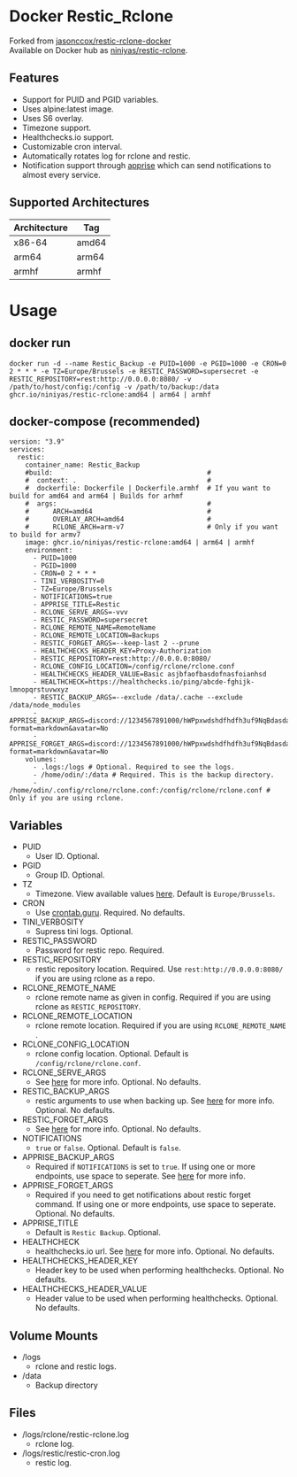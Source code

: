 # Docker Restic_Rclone
Forked from [jasonccox/restic-rclone-docker](https://github.com/jasonccox/restic-rclone-docker) \
Available on Docker hub as [niniyas/restic-rclone](https://hub.docker.com/r/niniyas/restic-rclone).

## Features
- Support for PUID and PGID variables.
- Uses alpine:latest image.
- Uses S6 overlay.
- Timezone support.
- Healthchecks.io support.
- Customizable cron interval.
- Automatically rotates log for rclone and restic.
- Notification support through [apprise](https://github.com/caronc/apprise) which can send notifications to almost every service.

## Supported Architectures

| Architecture | Tag   |
|--------------|-------|
| x86-64       | amd64 |
| arm64        | arm64 |
| armhf        | armhf |

# Usage
## docker run
```
docker run -d --name Restic_Backup -e PUID=1000 -e PGID=1000 -e CRON=0 2 * * * -e TZ=Europe/Brussels -e RESTIC_PASSWORD=supersecret -e RESTIC_REPOSITORY=rest:http://0.0.0.0:8080/ -v /path/to/host/config:/config -v /path/to/backup:/data ghcr.io/niniyas/restic-rclone:amd64 | arm64 | armhf
```

## docker-compose (recommended)
```
version: "3.9"
services:
  restic:
    container_name: Restic_Backup
    #build:                                       #
    #  context: .                                 #
    #  dockerfile: Dockerfile | Dockerfile.armhf  # If you want to build for amd64 and arm64 | Builds for arhmf
    #  args:                                      #
    #      ARCH=amd64                             # 
    #      OVERLAY_ARCH=amd64                     #
    #      RCLONE_ARCH=arm-v7                     # Only if you want to build for armv7
    image: ghcr.io/niniyas/restic-rclone:amd64 | arm64 | armhf
    environment:
      - PUID=1000
      - PGID=1000
      - CRON=0 2 * * *
      - TINI_VERBOSITY=0
      - TZ=Europe/Brussels
      - NOTIFICATIONS=true
      - APPRISE_TITLE=Restic
      - RCLONE_SERVE_ARGS=-vvv
      - RESTIC_PASSWORD=supersecret
      - RCLONE_REMOTE_NAME=RemoteName
      - RCLONE_REMOTE_LOCATION=Backups
      - RESTIC_FORGET_ARGS=--keep-last 2 --prune
      - HEALTHCHECKS_HEADER_KEY=Proxy-Authorization
      - RESTIC_REPOSITORY=rest:http://0.0.0.0:8080/
      - RCLONE_CONFIG_LOCATION=/config/rclone/rclone.conf
      - HEALTHCHECKS_HEADER_VALUE=Basic asjbfaofbasdofnasfoianhsd
      - HEALTHCHECK=https://healthchecks.io/ping/abcde-fghijk-lmnopqrstuvwxyz
      - RESTIC_BACKUP_ARGS=--exclude /data/.cache --exclude /data/node_modules
      - APPRISE_BACKUP_ARGS=discord://1234567891000/hWPpxwdshdfhdfh3uf9NqBdasdasdasddsfhgdfh5iHWxZDxtUes0Mm/?format=markdown&avatar=No
      - APPRISE_FORGET_ARGS=discord://1234567891000/hWPpxwdshdfhdfh3uf9NqBdasdasdasddsfhgdfh5iHWxZDxtUes0Mm/?format=markdown&avatar=No
    volumes:
      - .logs:/logs # Optional. Required to see the logs.
      - /home/odin/:/data # Required. This is the backup directory.
      - /home/odin/.config/rclone/rclone.conf:/config/rclone/rclone.conf # Only if you are using rclone.
```

## Variables
- PUID
  - User ID. Optional.
- PGID
  - Group ID. Optional.
- TZ
  - Timezone. View available values [here](https://en.wikipedia.org/wiki/List_of_tz_database_time_zones). Default is `Europe/Brussels`.
- CRON
  - Use [crontab.guru](https://crontab.guru). Required. No defaults.
- TINI_VERBOSITY
  - Supress tini logs. Optional.
- RESTIC_PASSWORD
  - Password for restic repo. Required.
- RESTIC_REPOSITORY
  - restic repository location. Required. Use `rest:http://0.0.0.0:8080/` if you are using rclone as a repo.
- RCLONE_REMOTE_NAME
  - rclone remote name as given in config. Required if you are using rclone as `RESTIC_REPOSITORY`.
- RCLONE_REMOTE_LOCATION
  - rclone remote location. Required if you are using `RCLONE_REMOTE_NAME` .
- RCLONE_CONFIG_LOCATION
  - rclone config location. Optional. Default is `/config/rclone/rclone.conf`.
- RCLONE_SERVE_ARGS
  - See [here](https://rclone.org/commands/rclone_serve_restic/#options) for more info. Optional. No defaults.
- RESTIC_BACKUP_ARGS
  - restic arguments to use when backing up. See [here](https://restic.readthedocs.io/en/stable/) for more info. Optional. No defaults.
- RESTIC_FORGET_ARGS
  - See [here](https://restic.readthedocs.io/en/stable/060_forget.html) for more info. Optional. No defaults.
- NOTIFICATIONS
  - `true` or `false`. Optional. Default is `false`.
- APPRISE_BACKUP_ARGS
  - Required if `NOTIFICATIONS` is set to `true`. If using one or more endpoints, use space to seperate. See [here](https://github.com/caronc/apprise/wiki) for more info.
- APPRISE_FORGET_ARGS
  - Required if you need to get notifications about restic forget command. If using one or more endpoints, use space to seperate. Optional. No defaults.
- APPRISE_TITLE
  - Default is `Restic Backup`. Optional.
- HEALTHCHECK
  - healthchecks.io url. See [here](https://healthchecks.io/) for more info. Optional. No defaults.
- HEALTHCHECKS_HEADER_KEY
  - Header key to be used when performing healthchecks. Optional. No defaults.
- HEALTHCHECKS_HEADER_VALUE
  - Header value to be used when performing healthchecks. Optional. No defaults.

## Volume Mounts
- /logs
  - rclone and restic logs.
- /data
  - Backup directory

## Files
- /logs/rclone/restic-rclone.log
  - rclone log.
- /logs/restic/restic-cron.log
  - restic log.
